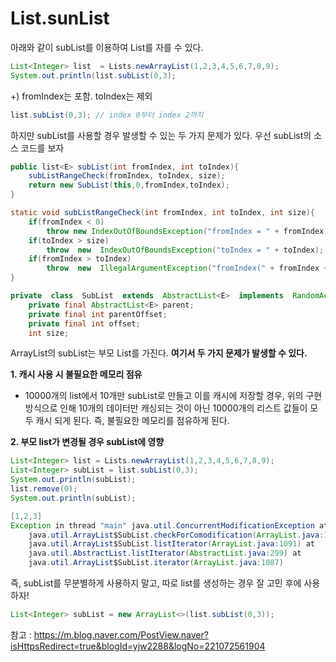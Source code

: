# List.sunList

아래와 같이 subList를 이용하여 List를 자를 수 있다.
```java
List<Integer> list  = Lists.newArrayList(1,2,3,4,5,6,7,8,9);
System.out.println(list.subList(0,3);
```
+) fromIndex는 포함. toIndex는 제외
```java
list.subList(0,3); // index 0부터 index 2까지
```


하지만 subList를 사용할 경우 발생할 수 있는 두 가지 문제가 있다.
우선 subList의 소스 코드를 보자

```java
public list<E> subList(int fromIndex, int toIndex){
	subListRangeCheck(fromIndex, toIndex, size);
	return new SubList(this,0,fromIndex,toIndex);
}

static void subListRangeCheck(int fromIndex, int toIndex, int size){
	if(fromIndex < 0)
		throw new IndexOutOfBoundsException("fromIndex = " + fromIndex);  
	if(toIndex > size)  
		throw  new  IndexOutOfBoundsException("toIndex = " + toIndex);  
	if(fromIndex > toIndex)
		throw  new  IllegalArgumentException("fromIndex(" + fromIndex + ") > toIndex(" + toIndex + ")");
}

private  class  SubList  extends  AbstractList<E>  implements  RandomAccess  {  
	private final AbstractList<E> parent;  
	private final int parentOffset;  
	private final int offset; 
	int size;
```

ArrayList의 subList는 부모 List를 가진다.
**여기서 두 가지 문제가 발생할 수 있다.**

**1. 캐시 사용 시 불필요한 메모리 점유**
 - 10000개의 list에서 10개만 subList로 만들고 이를 캐시에 저장할 경우, 위의 구현 방식으로 인해 10개의 데이터만 캐싱되는 것이 아닌 10000개의 리스트 값들이 모두 캐시 되게 된다. 즉, 불필요한 메모리를 점유하게 된다.
	
**2. 부모 list가 변경될 경우 subList에 영향**

```java	
List<Integer> list = Lists.newArrayList(1,2,3,4,5,6,7,8,9);
List<Integer> subList = list.subList(0,3);
System.out.println(subList);
list.remove(0);
System.out.println(subList);
```	
	
```java	
[1,2,3]
Exception in thread "main" java.util.ConcurrentModificationException at 
	java.util.ArrayList$SubList.checkForComodification(ArrayList.java:1231) at 
	java.util.ArrayList$SubList.listIterator(ArrayList.java:1091) at 
	java.util.AbstractList.listIterator(AbstractList.java:299) at 
	java.util.ArrayList$SubList.iterator(ArrayList.java:1087)
```	

즉, subList를 무분별하게 사용하지 말고, 따로 list를 생성하는 경우 잘 고민 후에 사용하자!

```java
List<Integer> subList = new ArrayList<>(list.subList(0,3));
```


참고 : https://m.blog.naver.com/PostView.naver?isHttpsRedirect=true&blogId=yjw2288&logNo=221072561904
